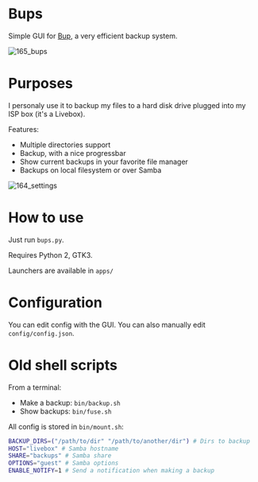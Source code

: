 Bups
====

Simple GUI for [Bup](https://github.com/bup/bup), a very efficient backup system.

![165_bups](https://cloud.githubusercontent.com/assets/506932/5287192/65b80d76-7b2a-11e4-8f80-eafbfaf884cb.png)

# Purposes

I personaly use it to backup my files to a hard disk drive plugged into my ISP box (it's a Livebox).

Features:
* Multiple directories support
* Backup, with a nice progressbar
* Show current backups in your favorite file manager
* Backups on local filesystem or over Samba

![164_settings](https://cloud.githubusercontent.com/assets/506932/5287195/6f092482-7b2a-11e4-869d-f6d87ada0191.png)

# How to use

Just run `bups.py`.

Requires Python 2, GTK3.

Launchers are available in `apps/`

# Configuration

You can edit config with the GUI. You can also manually edit `config/config.json`.

# Old shell scripts

From a terminal:
* Make a backup: `bin/backup.sh`
* Show backups: `bin/fuse.sh`

All config is stored in `bin/mount.sh`:
```bash
BACKUP_DIRS=("/path/to/dir" "/path/to/another/dir") # Dirs to backup
HOST="livebox" # Samba hostname
SHARE="backups" # Samba share
OPTIONS="guest" # Samba options
ENABLE_NOTIFY=1 # Send a notification when making a backup
```
